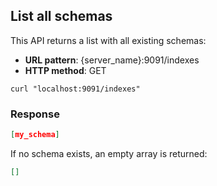 ## List all schemas

This API returns a list with all existing schemas:

* **URL pattern**: {server_name}:9091/indexes
* **HTTP method**: GET

```shell
curl "localhost:9091/indexes"
```

### Response

```json
[my_schema]
```

If no schema exists, an empty array is returned:

```json
[]
```